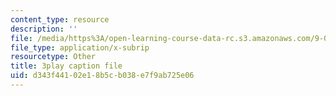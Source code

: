 ```yaml
---
content_type: resource
description: ''
file: /media/https%3A/open-learning-course-data-rc.s3.amazonaws.com/9-00sc-introduction-to-psychology-fall-2011/d343f44102e18b5cb038e7f9ab725e06_t73rjeOj0eY.srt
file_type: application/x-subrip
resourcetype: Other
title: 3play caption file
uid: d343f441-02e1-8b5c-b038-e7f9ab725e06
---
```

